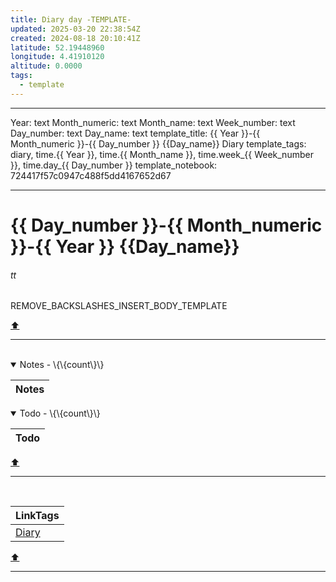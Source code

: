 ```yaml
---
title: Diary day -TEMPLATE-
updated: 2025-03-20 22:38:54Z
created: 2024-08-18 20:10:41Z
latitude: 52.19448960
longitude: 4.41910120
altitude: 0.0000
tags:
  - template
---
```


---
Year: text
Month_numeric: text
Month_name: text
Week_number: text
Day_number: text
Day_name: text
template_title: {{ Year }}-{{ Month_numeric }}-{{ Day_number }} {{Day_name}} Diary
template_tags: diary, time.{{ Year }}, time.{{ Month_name }}, time.week_{{ Week_number }}, time.day_{{ Day_number }}
template_notebook: 724417f57c0947c488f5dd4167652d67

---
# {{ Day_number }}-{{ Month_numeric }}-{{ Year }} {{Day_name}}
###### tt
REMOVE_BACKSLASHES_INSERT_BODY_TEMPLATE

[⬆️](#tt)
***
<br>



<!-- note-overview-plugin
search: type:note -tag:communication* -tag:appointment -tag:media
  tag:time.{{Year}} tag:time.{{Month_name}} tag:time.day_{{Day_number}}
fields: body
listview:
  text: INSERTHERE
-->
<!--endoverview-->

<!-- note-overview-plugin
search: type:note tag:time.{{Year}} tag:time.{{Month_name}} tag:time.day_{{Day_number}}
fields: title
alias: title AS Notes
sort: title ASC
details:
  open: true
  summary: Notes - \{\{count\}\}
-->
<details  open>
<summary>Notes - \{\{count\}\}</summary>

| Notes |
| --- |
</details>
<!--endoverview-->

<!-- note-overview-plugin
search: type:todo iscompleted:0 tag:todo.doing tag:time.{{Year}}
  tag:time.{{Month_name}} tag:time.day_{{Day_number}}
fields: title
alias: title AS Todo
sort: title ASC
details:
  open: true
  summary: Todo - \{\{count\}\}
-->
<details  open>
<summary>Todo - \{\{count\}\}</summary>

| Todo |
| --- |
</details>
<!--endoverview-->

[⬆️](#tt)
***
<br>



| LinkTags |
|-|
| [Diary](../1.Mind/Diary.md) |
[⬆️](#tt)
***
<br>